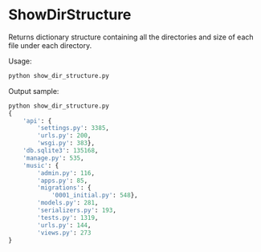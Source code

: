 # ShowDirStructure
Returns dictionary structure containing all the directories and size of each file under each directory.

Usage:
```python
python show_dir_structure.py
```
Output sample:
```python
python show_dir_structure.py
{
    'api': {
        'settings.py': 3385, 
        'urls.py': 200, 
        'wsgi.py': 383},
    'db.sqlite3': 135168,
    'manage.py': 535,
    'music': {
        'admin.py': 116,
        'apps.py': 85,
        'migrations': {
            '0001_initial.py': 548},
        'models.py': 281,
        'serializers.py': 193,
        'tests.py': 1319,
        'urls.py': 144,
        'views.py': 273
}
